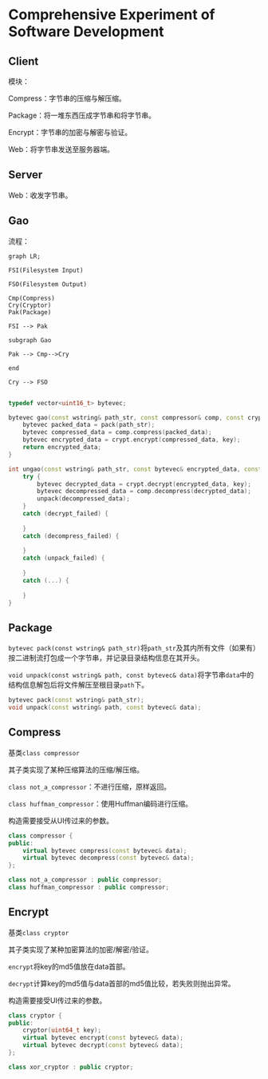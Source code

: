 # Comprehensive Experiment of Software Development

## Client

模块：

Compress：字节串的压缩与解压缩。

Package：将一堆东西压成字节串和将字节串。

Encrypt：字节串的加密与解密与验证。

Web：将字节串发送至服务器端。

## Server

Web：收发字节串。

## Gao

流程：

```mermaid
graph LR;

FSI(Filesystem Input)

FSO(Filesystem Output)

Cmp(Compress)
Cry(Cryptor)
Pak(Package)

FSI --> Pak

subgraph Gao

Pak --> Cmp-->Cry

end

Cry --> FSO


```

```cpp
typedef vector<uint16_t> bytevec;

bytevec gao(const wstring& path_str, const compressor& comp, const cryptor& crypt) {
    bytevec packed_data = pack(path_str);
    bytevec compressed_data = comp.compress(packed_data);
    bytevec encrypted_data = crypt.encrypt(compressed_data, key);
    return encrypted_data;
}

int ungao(const wstring& path_str, const bytevec& encrypted_data, const compressor& comp, const cryptor& crypt) {
    try {
        bytevec decrypted_data = crypt.decrypt(encrypted_data, key);
        bytevec decompressed_data = comp.decompress(decrypted_data);
        unpack(decompressed_data);
    }
    catch (decrypt_failed) {
        
    }
    catch (decompress_failed) {
        
    }
    catch (unpack_failed) {
        
    }
    catch (...) {
        
    }
}
```

## Package


`bytevec pack(const wstring& path_str)`将`path_str`及其内所有文件（如果有）按二进制流打包成一个字节串，并记录目录结构信息在其开头。

`void unpack(const wstring& path, const bytevec& data)`将字节串`data`中的结构信息解包后将文件解压至根目录`path`下。

```cpp
bytevec pack(const wstring& path_str);
void unpack(const wstring& path, const bytevec& data);
```

## Compress

基类`class compressor`

其子类实现了某种压缩算法的压缩/解压缩。

`class not_a_compressor`：不进行压缩，原样返回。

`class huffman_compressor`：使用Huffman编码进行压缩。

构造需要接受从UI传过来的参数。

```cpp
class compressor {
public:
    virtual bytevec compress(const bytevec& data);
    virtual bytevec decompress(const bytevec& data);
};

class not_a_compressor : public compressor;
class huffman_compressor : public compressor;
```

## Encrypt

基类`class cryptor`

其子类实现了某种加密算法的加密/解密/验证。

`encrypt`将key的md5值放在data首部。

`decrypt`计算key的md5值与data首部的md5值比较，若失败则抛出异常。

构造需要接受UI传过来的参数。

```cpp
class cryptor {
public:
    cryptor(uint64_t key);
    virtual bytevec encrypt(const bytevec& data);
    virtual bytevec decrypt(const bytevec& data);
};

class xor_cryptor : public cryptor;
```

